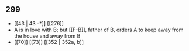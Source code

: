 ## 299
- [[43 | 43 -*]] [[276]] 
- A is in love with B; but [[F-B]], father of B, orders A to keep away from the house and away from B
- [[70]] [[73]] [[352 | 352a, b]] 

